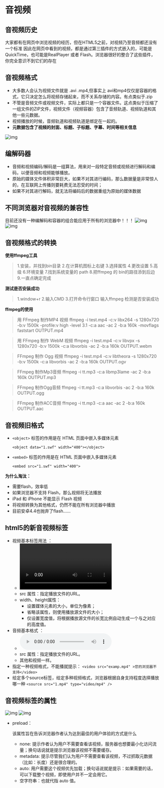# 音视频

## 音视频历史

大家都有在网页中浏览视频的经历，但在HTML5之前，对视频乃至音频都还没有一个标准 因此在网页中看到的视频，都是通过第三插件的方式嵌入的，可能是QuickTime，也可能是RealPlayer 或者 Flash。浏览器很好的整合了这些插件，你完全意识不到它们的存在

## 音视频格式

- 大多数人会认为视频文件就是 .avi .mp4,但事实上 avi和mp4仅仅是容器的格式，它只决定怎么将视频存储起来，而不关系存储的内容。有点类似于.zip
- 不管是音频文件或视频文件，实际上都只是一个容器文件。这点类似于压缩了一组文件的ZIP文件，视频文件（视频容器）包含了音频轨道、视频轨道和其他一些元数据。
- 视频播放的时候，音频轨道和视频轨道是绑定在一起的。
- **元数据包含了视频的封面、标题、子标题、字幕、时间等相关信息**

![img](https://tva1.sinaimg.cn/large/007S8ZIlgy1gg2mcnayn9j31fk0k842z.jpg)

## 编解码器

- 音频和视频编码/解码是一组算法，用来对一段特定音频或视频进行解码和编码，以便音频和视频能够播放。
- 原始的媒体文件体积非常巨大，如果不对其进行编码，那么数据量是非常惊人的，在互联网上传播则要耗费无法忍受的时间；
- 如果不对其进行解码，就无法将编码后的数据重组为原始的媒体数据

## 不同浏览器对音视频的兼容性

目前还没有一种编解码和容器的组合能应用于所有的浏览器中！！！ ![img](https://tva1.sinaimg.cn/large/007S8ZIlgy1gg2me55z8sj30jj098dgw.jpg) ![img](https://tva1.sinaimg.cn/large/007S8ZIlgy1gg2meivhlkj30l807hwf0.jpg)

## 音视频格式的转换

**使用ffmpeg工具**

> 1.安装，并找到bin目录 2.在计算机图标上右键 3.选择属性 4.更改设置 5.高级 6.环境变量 7.找到系统变量的 path 8.把ffmpeg 的 bin的路径添到后边 9.一直点确定完成

**测试是否安装成功**

> 1.window+r 2.输入CMD 3.打开命令行窗口 输入ffmpeg 检测是否安装成功

**ffmpeg的使用**

> 用 FFmpeg 制作MP4 视频 ffmpeg -i test.mp4 -c:v libx264 -s 1280x720 -b:v 1500k -profile:v high -level 3.1 -c:a aac -ac 2 -b:a 160k -movflags faststart OUTPUT.mp4

> 用 FFmpeg 制作 WebM 视频 ffmpeg -i test.mp4 -c:v libvpx -s 1280x720 -b:v 1500k -c:a libvorbis -ac 2 -b:a 160k OUTPUT.webm

> FFmpeg 制作 Ogg 视频 ffmpeg -i test.mp4 -c:v libtheora -s 1280x720 -b:v 1500k -c:a libvorbis -ac 2 -b:a 160k OUTPUT.ogv

> FFmpeg 制作Mp3音频 ffmpeg -i tt.mp3 -c:a libmp3lame -ac 2 -b:a 160k OUTPUT.mp3

> FFmpeg 制作Ogg音频 ffmpeg -i tt.mp3 -c:a libvorbis -ac 2 -b:a 160k OUTPUT.ogg

> FFmpeg 制作ACC音频
> ffmpeg -i tt.mp3 -c:a aac -ac 2 -b:a 160k OUTPUT.aac

## 音视频旧格式

- `<object>` 标签的作用是在 HTML 页面中嵌入多媒体元素

  `<object data="1.swf" width="400"></object>`

- `<embed>` 标签的作用是在 HTML 页面中嵌入多媒体元素

  `<embed src="1.swf" width="400">`

**为什么淘汰：**

- 需要flash，效率低
- 如果浏览器不支持 Flash，那么视频将无法播放
- iPad 和 iPhone 不能显示 Flash 视频
- 将视频转换为其他格式，仍然不能在所有浏览器中播放
- 目前安卓4.4也抛弃了flash......

## html5的新音视频标签

- 视频基本标签用法 ：
  - <video width=" " height="" src=""> </video>
  - src 属性：指定播放文件的URL。
  - width、height属性：
    - 设置媒体元素的大小，单位为像素；
    - 省略该属性，则使用播放源文件的大小；
    - 仅设置宽度值，将根据播放源文件的长宽比例自动生成一个与之对应的高度值。
- 音频基本格式 ：
  - <audio  src="" controls> </audio>
  - src 属性：指定播放文件的URL。
  - 其他和视频一样。
- 指定一种视频格式，不能播就提示： `<video src="examp.mp4" >您的浏览器不支持</video>`
- 给定多个source标签，给定多种视频格式，浏览器根据自身支持程度选择播放哪一种 `<source src="1.mp4" type="video/mp4" />`

## 音视频标签的属性

![img](https://tva1.sinaimg.cn/large/007S8ZIlgy1gg2mjbfdj5j318s0h0abw.jpg) ![img](https://tva1.sinaimg.cn/large/007S8ZIlgy1gg2mjp3ml4j318u0kajty.jpg)

- preload：

  该属性旨在告诉浏览器作者认为达到最佳的用户体验的方式是什么

  - none: 提示作者认为用户不需要查看该视频，服务器也想要最小化访问流量；换句话说就是提示浏览器该视频不需要缓存。
  - metadata: 提示尽管我们认为用户不需要查看该视频，不过抓取元数据（比如：长度）还是很合理的。
  - auto: 用户需要这个视频优先加载；换句话说就是提示：如果需要的话，可以下载整个视频，即使用户并不一定会用它。
  - 空字符串：也就代指 auto 值。